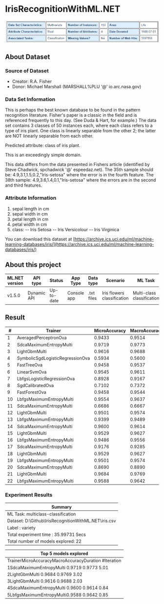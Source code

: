 # IrisRecognitionWithML.NET

![](docs/img/dataset-info.png)

## About Dataset

### Source of Dataset

- Creator: R.A. Fisher
- Donor: Michael Marshall (MARSHALL%PLU '@' io.arc.nasa.gov)

### Data Set Information

This is perhaps the best known database to be found in the pattern recognition literature. Fisher's paper is a classic in the field and is referenced frequently to this day. (See Duda & Hart, for example.) The data set contains 3 classes of 50 instances each, where each class refers to a type of iris plant. One class is linearly separable from the other 2; the latter are NOT linearly separable from each other.

Predicted attribute: class of iris plant.

This is an exceedingly simple domain.

This data differs from the data presented in Fishers article (identified by Steve Chadwick, spchadwick '@' espeedaz.net). The 35th sample should be: 4.9,3.1,1.5,0.2,"Iris-setosa" where the error is in the fourth feature. The 38th sample: 4.9,3.6,1.4,0.1,"Iris-setosa" where the errors are in the second and third features.

### Attribute Information

1. sepal length in cm
2. sepal width in cm
3. petal length in cm
4. petal width in cm
5. class:
-- Iris Setosa
-- Iris Versicolour
-- Iris Virginica

You can download this dataset at [https://archive.ics.uci.edu/ml/machine-learning-databases/iris/](https://archive.ics.uci.edu/ml/machine-learning-databases/iris/)

## About this project

| ML.NET version | API type| Status| App Type| Data type | Scenario| ML Task | Algorithms|
| --- |---| --- |---| --- |---| --- |---|
| v1.5.0 | Dynamic API | Up-to-date | Console app | .txt files | Iris flowers classification | Multi-class classification | Many |

## Result

|# | Trainer|MicroAccuracy | MacroAccuracy | Duration | #Iteration |
| --- | --- | --- | --- | --- | --- |
|1| AveragedPerceptronOva| 0.9433 |0.9514 |2.6 |1 |
|2| SdcaMaximumEntropyMulti| 0.9719 |0.9773 |5.0 |2 |
|3| LightGbmMulti| 0.9616 |0.9688 |2.0 |3 |
|4| SymbolicSgdLogisticRegressionOva | 0.5934 |0.5600 |1.3 |4 |
|5| FastTreeOva| 0.9458 |0.9537 |3.5 |5 |
|6| LinearSvmOva | 0.9545 |0.9611 |1.0 |6 |
|7| LbfgsLogisticRegressionOva | 0.8928 |0.9167 |1.2 |7 |
|8| SgdCalibratedOva | 0.7102 |0.7372 |1.5 |8 |
|9| FastForestOva| 0.9458 |0.9544 |3.0 |9 |
|10 | LbfgsMaximumEntropyMulti | 0.9554 |0.9637 |0.9 | 10 |
|11 | SdcaMaximumEntropyMulti| 0.6686 |0.6667 |0.8 | 11 |
|12 | LightGbmMulti| 0.9501 |0.9574 |2.2 | 12 |
|13 | LbfgsMaximumEntropyMulti | 0.9399 |0.9489 |0.8 | 13 |
|14 | SdcaMaximumEntropyMulti| 0.9600 |0.9614 |0.8 | 14 |
|15 | LightGbmMulti| 0.9529 |0.9627 |1.4 | 15 |
|16 | LbfgsMaximumEntropyMulti | 0.9486 |0.9556 |0.7 | 16 |
|17 | SdcaMaximumEntropyMulti| 0.9176 |0.9285 |0.7 | 17 |
|18 | LightGbmMulti| 0.9529 |0.9627 |1.1 | 18 |
|19 | LbfgsMaximumEntropyMulti | 0.9501 |0.9574 |0.8 | 19 |
|20 | SdcaMaximumEntropyMulti| 0.8690 |0.8890 |1.1 | 20 |
|21 | LightGbmMulti| 0.9684 |0.9769 |3.0 | 21 |
|22 | LbfgsMaximumEntropyMulti | 0.9588 |0.9642 |0.8 | 22 |

### Experiment Results

| Summary|
| --- |
|ML Task: multiclass-classification|
|Dataset: D:\Github\IrisRecognitionWithML.NET\iris.csv |
|Label : variety |
|Total experiment time : 35.99731 Secs |
|Total number of models explored: 22 |

|Top 5 models explored |
| --- |
| TrainerMicroAccuracyMacroAccuracyDuration #Iteration |
|1SdcaMaximumEntropyMulti 0.9719 0.9773 5.01 |
|2LightGbmMulti 0.9684 0.9769 3.02 |
|3LightGbmMulti 0.9616 0.9688 2.03 |
|4SdcaMaximumEntropyMulti 0.9600 0.9614 0.84 |
|5LbfgsMaximumEntropyMulti0.9588 0.9642 0.85 |
